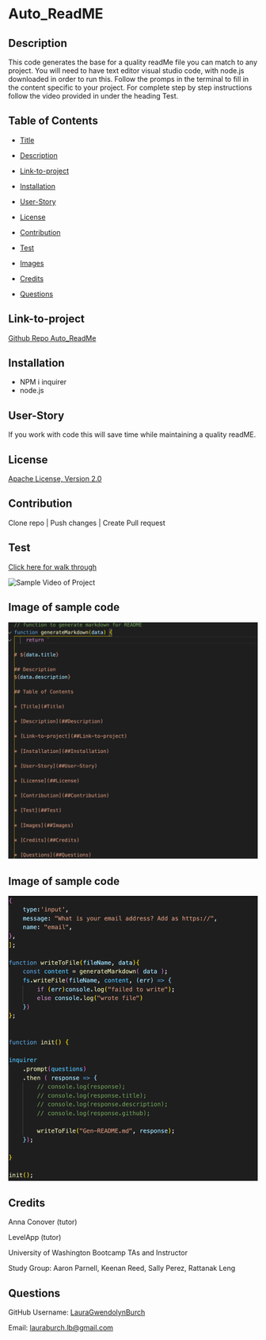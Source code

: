 # Auto_ReadME

## Description
This code generates the base for a quality readMe file you can match to any project.  You will need to have text editor visual studio code, with node.js downloaded in order to run this.  Follow the promps in the terminal to fill in the content specific to your project.  For complete step by step instructions follow the video provided in under the heading Test.

## Table of Contents

* [Title](#Title)

* [Description](##Description)

* [Link-to-project](##Link-to-project)

* [Installation](##Installation)

* [User-Story](##User-Story)

* [License](##License)

* [Contribution](##Contribution)  

* [Test](##Test)

* [Images](##Images)

* [Credits](##Credits)

* [Questions](##Questions)



## Link-to-project 
[Github Repo Auto_ReadMe](https://lauragwendolynburch.github.io/Auto_ReadME/)


## Installation
* NPM i inquirer
* node.js

## User-Story
If you work with code this will save time while maintaining a quality readME.  

## License
[Apache License, Version 2.0](https://opensource.org/licenses/Apache-2.0)


## Contribution
Clone repo | Push changes | Create Pull request

## Test
[Click here for walk through](https://drive.google.com/file/d/1Ov33YnRqIC90AjpUl9TrmvKR7OCFJI7S/view)

![Sample Video of Project ](./images/video.gif)

## Image of sample code
![Sample Image of Project](./images/samplecode1.png)

## Image of sample code
![Sample Image of Project](./images/samplecode.png)

## Credits
Anna Conover (tutor)

LevelApp (tutor)

University of Washington Bootcamp TAs and Instructor

Study Group: Aaron Parnell, Keenan Reed, Sally Perez, Rattanak Leng

## Questions
GitHub Username: [LauraGwendolynBurch](https://github.com/LauraGwendolynBurch)

Email: <lauraburch.lb@gmail.com>


